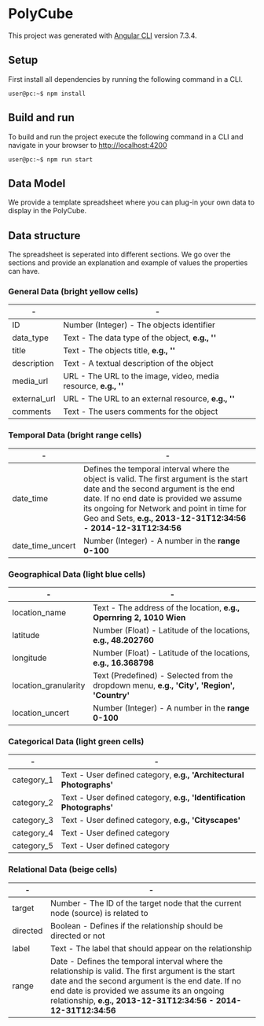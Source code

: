 # PolyCube 
This project was generated with [Angular CLI](https://github.com/angular/angular-cli) version 7.3.4.


## Setup
First install all dependencies by running the following command in a CLI.
```console
user@pc:~$ npm install
```


## Build and run
To build and run the project execute the following command in a CLI and navigate in your browser to <http://localhost:4200>
```console
user@pc:~$ npm run start
```


## Data Model

We provide a template spreadsheet where you can plug-in your own data to display in the PolyCube.

## Data structure
The spreadsheet is seperated into different sections. We go over the sections and provide an explanation and example of values the properties can have.

### General Data (bright yellow cells)

| -| - |
|----------------------|---|
| ID       | Number (Integer) - The objects identifier  |
| data_type          | Text - The data type of the object, __e.g., ''__  |
| title            | Text - The objects title, __e.g., ''__ |
| description | Text - A textual description of the object |
| media_url      | URL - The URL to the image, video, media resource, __e.g., ''__ |
| external_url      | URL - The URL to an external resource, __e.g., ''__ |
| comments      | Text - The users comments for the object  |

### Temporal Data (bright range cells)

| -| - |
|----------------------|---|
| date_time        | Defines the temporal interval where the object is valid. The first argument is the start date and the second argument is the end date. If no end date is provided we assume its ongoing for Network and point in time for Geo and Sets, __e.g., 2013-12-31T12:34:56 - 2014-12-31T12:34:56__  |
| date_time_uncert             | Number (Integer) - A number in the __range 0-100__   


### Geographical Data (light blue cells)

| -| - |
|----------------------|---|
| location_name        | Text - The address of the location, __e.g., Opernring 2, 1010 Wien__  |
| latitude             | Number (Float) - Latitude of the locations, __e.g., 48.202760__  |
| longitude            | Number (Float) - Latitude of the locations, __e.g., 16.368798__  |
| location_granularity | Text (Predefined) - Selected from the dropdown menu, __e.g., 'City', 'Region', 'Country'__ |
| location_uncert      | Number (Integer) - A number in the __range 0-100__  |


### Categorical Data (light green cells)
| -| - |
|----------------------|---|
| category_1        | Text - User defined category, __e.g., 'Architectural Photographs'__  |
| category_2        | Text - User defined category, __e.g., 'Identification Photographs'__ |
| category_3        | Text - User defined category, __e.g., 'Cityscapes'__ |
| category_4        | Text - User defined category |
| category_5        | Text - User defined category |


### Relational Data (beige cells)

| -| - |
|----------------------|---|
| target        | Number - The ID of the target node that the current node (source) is related to  |
| directed             | Boolean - Defines if the relationship should be directed or not |
| label            | Text - The label that should appear on the relationship |
| range | Date - Defines the temporal interval where the relationship is valid. The first argument is the start date and the second argument is the end date. If no end date is provided we assume its an ongoing relationship, __e.g., 2013-12-31T12:34:56 - 2014-12-31T12:34:56__ |
